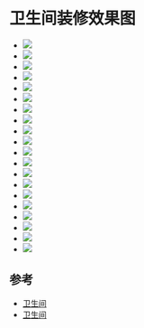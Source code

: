 # 卫生间装修效果图


- ![](https://fairyly.github.io/you-need-know-house_knowledge/bathroom/1.jpg)
- ![](https://fairyly.github.io/you-need-know-house_knowledge/bathroom/2.jpg)
- ![](https://fairyly.github.io/you-need-know-house_knowledge/bathroom/3.jpg)
- ![](https://fairyly.github.io/you-need-know-house_knowledge/bathroom/4.jpg)
- ![](https://fairyly.github.io/you-need-know-house_knowledge/bathroom/5.jpg)
- ![](https://fairyly.github.io/you-need-know-house_knowledge/bathroom/6.jpg)
- ![](https://fairyly.github.io/you-need-know-house_knowledge/bathroom/7.jpg)
- ![](https://fairyly.github.io/you-need-know-house_knowledge/bathroom/8.jpg)
- ![](https://fairyly.github.io/you-need-know-house_knowledge/bathroom/9.jpg)
- ![](https://fairyly.github.io/you-need-know-house_knowledge/bathroom/10.jpg)
- ![](https://fairyly.github.io/you-need-know-house_knowledge/bathroom/11.jpg)
- ![](https://fairyly.github.io/you-need-know-house_knowledge/bathroom/12.jpg)
- ![](https://fairyly.github.io/you-need-know-house_knowledge/bathroom/13.jpg)
- ![](https://fairyly.github.io/you-need-know-house_knowledge/bathroom/14.jpg)
- ![](https://fairyly.github.io/you-need-know-house_knowledge/bathroom/15.jpg)
- ![](https://fairyly.github.io/you-need-know-house_knowledge/bathroom/16.jpg)
- ![](https://fairyly.github.io/you-need-know-house_knowledge/bathroom/17.jpg)
- ![](https://fairyly.github.io/you-need-know-house_knowledge/bathroom/18.jpg)
- ![](https://fairyly.github.io/you-need-know-house_knowledge/bathroom/19.jpg)
- ![](https://fairyly.github.io/you-need-know-house_knowledge/bathroom/20.jpg)




## 参考
- [卫生间](https://xiaoguotu.to8to.com/list-h1s5i0)
- [卫生间](http://home.fang.com/album/weishengjian/)